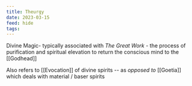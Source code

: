 ```yaml
---
title: Theurgy
date: 2023-03-15
feed: hide
tags:
---
```


Divine Magic- typically associated with *The Great Work* - the process of purification and spiritual elevation to return the conscious mind to the [[Godhead]]

Also refers to [[Evocation]] of divine spirits -- as *opposed to* [[Goetia]] which deals with material / baser spirits